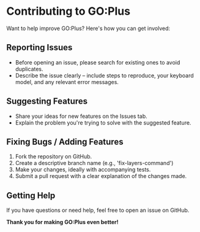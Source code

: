 # Contributing to GO:Plus

Want to help improve GO:Plus?  Here's how you can get involved:

## Reporting Issues

* Before opening an issue, please search for existing ones to avoid duplicates.
* Describe the issue clearly – include steps to reproduce, your keyboard model, and any relevant error messages.

## Suggesting Features

* Share your ideas for new features on the Issues tab.
* Explain the problem you're trying to solve with the suggested feature.

## Fixing Bugs / Adding Features

1. Fork the repository on GitHub.
2. Create a descriptive branch name (e.g., 'fix-layers-command')
3. Make your changes, ideally with accompanying tests.
4. Submit a pull request with a clear explanation of the changes made.

## Getting Help

If you have questions or need help, feel free to open an issue on GitHub.

**Thank you for making GO:Plus even better!**

